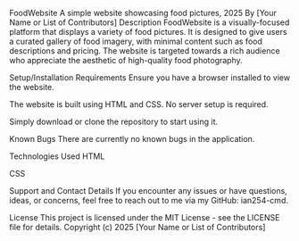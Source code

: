 FoodWebsite
A simple website showcasing food pictures, 2025
By [Your Name or List of Contributors]
Description
FoodWebsite is a visually-focused platform that displays a variety of food pictures. It is designed to give users a curated gallery of food imagery, with minimal content such as food descriptions and pricing. The website is targeted towards a rich audience who appreciate the aesthetic of high-quality food photography.

Setup/Installation Requirements
Ensure you have a browser installed to view the website.

The website is built using HTML and CSS. No server setup is required.

Simply download or clone the repository to start using it.

Known Bugs
There are currently no known bugs in the application.

Technologies Used
HTML

CSS

Support and Contact Details
If you encounter any issues or have questions, ideas, or concerns, feel free to reach out to me via my GitHub: ian254-cmd.

License
This project is licensed under the MIT License - see the LICENSE file for details.
Copyright (c) 2025 [Your Name or List of Contributors]

